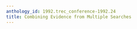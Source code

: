 ```yaml
---
anthology_id: 1992.trec_conference-1992.24
title: Combining Evidence from Multiple Searches
---
```

